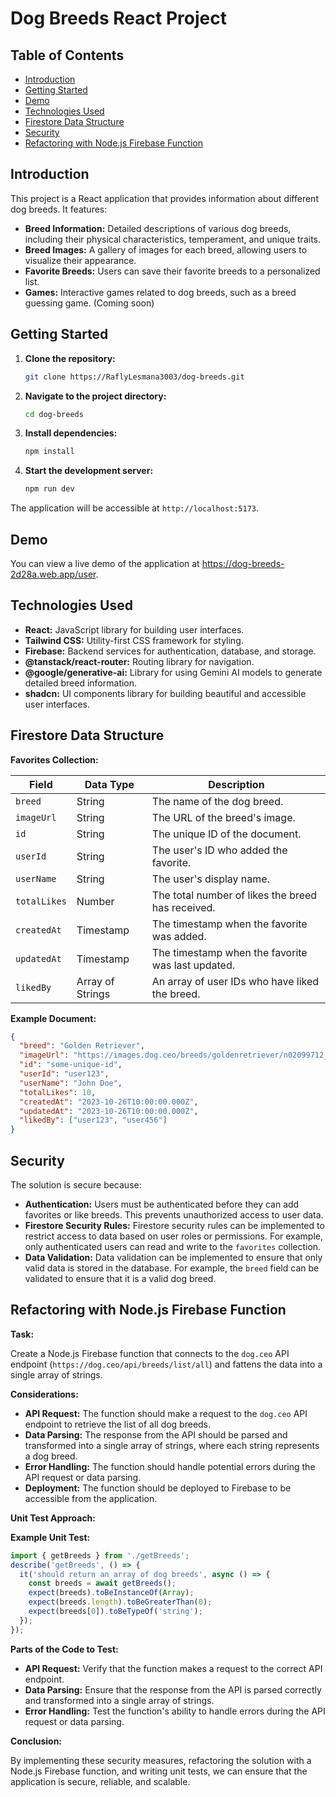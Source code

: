 # Dog Breeds React Project

## Table of Contents

- [Introduction](#introduction)
- [Getting Started](#getting-started)
- [Demo](#demo)
- [Technologies Used](#technologies-used)
- [Firestore Data Structure](#firestore-data-structure)
- [Security](#security)
- [Refactoring with Node.js Firebase Function](#refactoring-with-nodejs-firebase-function)

## Introduction

This project is a React application that provides information about different dog breeds. It features:

- **Breed Information:** Detailed descriptions of various dog breeds, including their physical characteristics, temperament, and unique traits.
- **Breed Images:** A gallery of images for each breed, allowing users to visualize their appearance.
- **Favorite Breeds:** Users can save their favorite breeds to a personalized list.
- **Games:** Interactive games related to dog breeds, such as a breed guessing game. (Coming soon)

## Getting Started

1. **Clone the repository:**
   ```bash
   git clone https://RaflyLesmana3003/dog-breeds.git
   ```

2. **Navigate to the project directory:**
   ```bash
   cd dog-breeds
   ```

3. **Install dependencies:**
   ```bash
   npm install
   ```

4. **Start the development server:**
   ```bash
   npm run dev
   ```

The application will be accessible at `http://localhost:5173`.

## Demo

You can view a live demo of the application at https://dog-breeds-2d28a.web.app/user.

## Technologies Used

- **React:** JavaScript library for building user interfaces.
- **Tailwind CSS:** Utility-first CSS framework for styling.
- **Firebase:** Backend services for authentication, database, and storage.
- **@tanstack/react-router:** Routing library for navigation.
- **@google/generative-ai:** Library for using Gemini AI models to generate detailed breed information.
- **shadcn:** UI components library for building beautiful and accessible user interfaces.

## Firestore Data Structure

**Favorites Collection:**

| Field | Data Type | Description |
|---|---|---|
| `breed` | String | The name of the dog breed. |
| `imageUrl` | String | The URL of the breed's image. |
| `id` | String | The unique ID of the document. |
| `userId` | String | The user's ID who added the favorite. |
| `userName` | String | The user's display name. |
| `totalLikes` | Number | The total number of likes the breed has received. |
| `createdAt` | Timestamp | The timestamp when the favorite was added. |
| `updatedAt` | Timestamp | The timestamp when the favorite was last updated. |
| `likedBy` | Array of Strings | An array of user IDs who have liked the breed. |

**Example Document:**

```json
{
  "breed": "Golden Retriever",
  "imageUrl": "https://images.dog.ceo/breeds/goldenretriever/n02099712_1003.jpg",
  "id": "some-unique-id",
  "userId": "user123",
  "userName": "John Doe",
  "totalLikes": 10,
  "createdAt": "2023-10-26T10:00:00.000Z",
  "updatedAt": "2023-10-26T10:00:00.000Z",
  "likedBy": ["user123", "user456"]
}
```

## Security

The solution is secure because:

- **Authentication:** Users must be authenticated before they can add favorites or like breeds. This prevents unauthorized access to user data.
- **Firestore Security Rules:** Firestore security rules can be implemented to restrict access to data based on user roles or permissions. For example, only authenticated users can read and write to the `favorites` collection.
- **Data Validation:** Data validation can be implemented to ensure that only valid data is stored in the database. For example, the `breed` field can be validated to ensure that it is a valid dog breed.

## Refactoring with Node.js Firebase Function

**Task:**

Create a Node.js Firebase function that connects to the `dog.ceo` API endpoint (`https://dog.ceo/api/breeds/list/all`) and fattens the data into a single array of strings.

**Considerations:**

- **API Request:** The function should make a request to the `dog.ceo` API endpoint to retrieve the list of all dog breeds.
- **Data Parsing:** The response from the API should be parsed and transformed into a single array of strings, where each string represents a dog breed.
- **Error Handling:** The function should handle potential errors during the API request or data parsing.
- **Deployment:** The function should be deployed to Firebase to be accessible from the application.

**Unit Test Approach:**

**Example Unit Test:**

```javascript
import { getBreeds } from './getBreeds'; 
describe('getBreeds', () => {
  it('should return an array of dog breeds', async () => {
    const breeds = await getBreeds();
    expect(breeds).toBeInstanceOf(Array);
    expect(breeds.length).toBeGreaterThan(0);
    expect(breeds[0]).toBeTypeOf('string');
  });
});
```

**Parts of the Code to Test:**

- **API Request:** Verify that the function makes a request to the correct API endpoint.
- **Data Parsing:** Ensure that the response from the API is parsed correctly and transformed into a single array of strings.
- **Error Handling:** Test the function's ability to handle errors during the API request or data parsing.

**Conclusion:**

By implementing these security measures, refactoring the solution with a Node.js Firebase function, and writing unit tests, we can ensure that the application is secure, reliable, and scalable.
